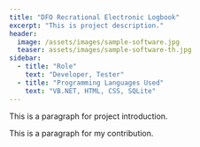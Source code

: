 ```yaml
---
title: "DFO Recrational Electronic Logbook"
excerpt: "This is project description."
header:
  image: /assets/images/sample-software.jpg
  teaser: assets/images/sample-software-th.jpg
sidebar:
  - title: "Role"
    text: "Developer, Tester"
  - title: "Programming Languages Used"
    text: "VB.NET, HTML, CSS, SQLite"
---
```


This is a paragraph for project introduction.

This is a paragraph for my contribution.
